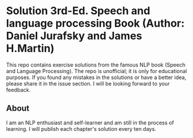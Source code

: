 # Solution 3rd-Ed. Speech and language processing Book (Author: Daniel Jurafsky and James H.Martin)
This repo contains exercise solutions from the famous NLP book (Speech and Language Processing). The repo is unofficial; it is only for educational purposes. If you found any mistakes in the solutions or have a better idea, please share it in the issue section. I will be looking forward to your feedback.

## About 
I am an NLP enthusiast and self-learner and am still in the process of learning. I will publish each chapter's solution every ten days.
